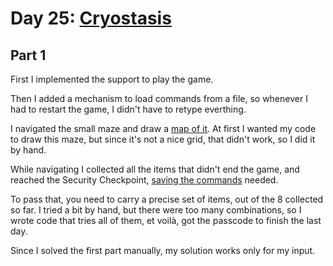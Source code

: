 # Day 25: [Cryostasis](https://adventofcode.com/2019/day/25)

## Part 1

First I implemented the support to play the game.

Then I added a mechanism to load commands from a file, so whenever I had to restart the game, I didn't have to retype everthing.

I navigated the small maze and draw a [map of it](resources/map). At first I wanted my code to draw this maze, but since it's not a nice grid, that didn't work, so I did it by hand.

While navigating I collected all the items that didn't end the game, and reached the Security Checkpoint, [saving the commands](resources/commands) needed.

To pass that, you need to carry a precise set of items, out of the 8 collected so far. I tried a bit by hand, but there were too many combinations, so I wrote code that tries all of them, et voilà, got the passcode to finish the last day.

Since I solved the first part manually, my solution works only for my input.